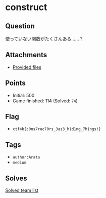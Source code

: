 # construct
## Question
使っていない関数がたくさんある……？

## Attachments
- [Provided files](files/)

## Points
- Initial: 500
- Game finished: 114 (Solved: `74`)

## Flag
- `ctf4b{c0ns7ruc70rs_3as3_h1d1ng_7h1ngs!}`

## Tags
- `author:Arata`
- `medium`

## Solves
[Solved team list](./solves.md)